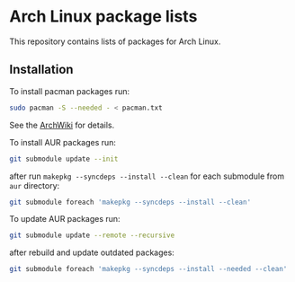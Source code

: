 # Arch Linux package lists

This repository contains lists of packages for Arch Linux.

## Installation

To install pacman packages run:

```sh
sudo pacman -S --needed - < pacman.txt
```

See the
[ArchWiki](https://wiki.archlinux.org/index.php/Pacman/Tips_and_tricks#Install_packages_from_a_list)
for details.

To install AUR packages run:

```sh
git submodule update --init
```

after run `makepkg --syncdeps --install --clean` for each submodule from `aur` directory:

```sh
git submodule foreach 'makepkg --syncdeps --install --clean'
```

To update AUR packages run:

```sh
git submodule update --remote --recursive
```

after rebuild and update outdated packages:

```sh
git submodule foreach 'makepkg --syncdeps --install --needed --clean'
```

